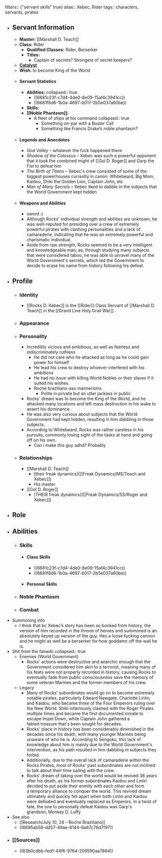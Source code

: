 filters:: {"servant skills" true}
alias:: Xebec, Rider
tags:: characters, servants, pirates

- ## Servant Information
	- **Master:** [[Marshall D. Teach]]
	- **Class:** Rider
		- **Qualified Classes:** Rider, Berserker
		- **Titles:**
			- Captain of secrets? Strongest of secret keepers?
	- **[Catalyst]([[Catalysts]])**
	- **Wish:** to become King of the World
	- #### Servant Statistics
		- **Abilities:**
		  collapsed:: true
			- ((6681c23f-c7d4-4de0-8e09-15af4c3941cc))
			- ((6681f8d6-1b0a-4697-b017-2b5e037a60be))
		- **Skills:**
		- **[[Noble Phantasm]]:**
			- A fleet of ships at his command
			  collapsed:: true
				- Something on-par with a Buster Call
				- Something like Francis Drake’s noble phantasm?
	- #### Legends and Anecdotes
		- *God Valley* – whatever the fuck happened there
		- *Shadow of the Colossus* – Xebec was such a powerful opponent that it took the combined might of [[Gol D. Roger]] and Garp the Fist to defeat him
		- *The Birth of Titans* – Xebec's crew consisted of some of the biggest powerhouses currently in canon: Whitebeard, Big Mom, Kaidou, Shiki the Golden Lion, Captain John, etc
		- *Man of Many Secrets* – Xebec liked to dabble in the subjects that the World Government kept hidden
	- #### Weapons and Abilities
		- sword :)
		- Although Rocks' individual strength and abilities are unknown, he was well-reputed for presiding over a crew of extremely powerful pirates with clashing personalities and a lack of camaraderie, indicating that he was an extremely powerful and charismatic individual.
		- Aside from raw strength, Rocks seemed to be a very intelligent and knowledgeable man, as, through studying many subjects that were considered taboo, he was able to unravel many of the World Government's secrets, which led the Government to decide to erase his name from history following his defeat.
- ## Profile
	- ### Identity
		- [[Rocks D. Xebec]] is the [[Rider]] Class Servant of [[Marshall D. Teach]] in the [[Grand Line Holy Grail War]].
	- ### Appearance
	- ### Personality
		- Incredibly vicious and ambitious, as well as fearless and indiscriminately ruthless
			- He did not care who he attacked as long as he could gain power for himself
			- He lead his crew to destroy whoever interfered with his ambitions
			- He had no issue with killing World Nobles or their slaves if it suited his wishes
			- Roche braziliano-ass mannerisms
				- Polite in private but an utter jackass in public
		- Rocks' dream was to become the King of the World, and he attacked many locations and left mass destruction in his wake to assert his dominance.
		- He was also very curious about subjects that the World Government had kept hidden, resulting in him dabbling in those subjects.
		- According to Whitebeard, Rocks was rather careless in his pursuits, commonly losing sight of the tasks at hand and going off on his own.
			- Can i make this guy adhd? Probably
	- ### Relationships
		- [[Marshall D. Teach]]
			- [their freak dynamics]([[Freak Dynamics/MS/Teach and Xebec]])
			- His master
		- [[Gol D. Roger]]
			- [THEIR freak dynamics]([[Freak Dynamics/SS/Roger and Xebec]])
- ## Role
- ## Abilities
	- ### Skills
		- #### Class Skills
			- ((6681c23f-c7d4-4de0-8e09-15af4c3941cc))
			- ((6681f8d6-1b0a-4697-b017-2b5e037a60be))
		- #### Personal Skills
	- ### Noble Phantasm
	- ### Combat
- Summoning info
	- I think that bc Xebec’s story has been so bonked from history, the version of him recorded in the throne of heroes and summoned is an absolutely keyed up version of the guy. Hes a loose fucking cannon and he might as well be a berserker for how goddamn off the wall he is.
- Shit from the fanwiki
  collapsed:: true
	- Enemies (World Government)
		- Rocks' actions were destructive and anarchic enough that the Government considered him akin to a terrorist, meaning many of his feats were not properly recorded in history, causing Rocks to eventually fade from public consciousness save the memory of some veteran Marines and the former members of his crew.
	- Legacy
		- Many of Rocks' subordinates would go on to become extremely notable pirates, particularly Edward Newgate, Charlotte Linlin, and Kaidou, who became three of the Four Emperors ruling over the New World. Shiki infamously clashed with the Roger Pirates multiple times and became the first documented inmate to escape Impel Down, while Captain John gathered a fabled treasure that's been sought for decades.
		- Rocks' place in history has been considerably diminished in the decades since his death, with many younger Marines being unaware of who he is. According to Sengoku, this lack of knowledge about him is mainly due to the World Government's intervention, as his path resulted in him dabbling in subjects they forbid.
		- Additionally, due to the overall lack of camaraderie within the Rocks Pirates, most of Rocks' past subordinates are not inclined to talk about their time sailing with the crew.
		- Rocks' dream of taking over the world would be revived 38 years after his death, as his former subordinates Kaidou and Linlin decided to put aside their enmity with each other and form a temporary alliance to conquer the world. This revived dream ultimately and quickly fell apart when both Linlin and Kaidou were defeated and eventually replaced as Emperors. In a twist of fate, the one to personally defeat Kaidou was Garp's grandson, Monkey D. Luffy
- See also
	- [[Research/July 10, 24 – Roche Braziliano]]
	- ((6695ab56-dd57-49ae-8144-6a67c76d7f97))
- ### [[Sources]]
	- ((63b0cdbb-fed1-44f6-9764-209590aa7864))